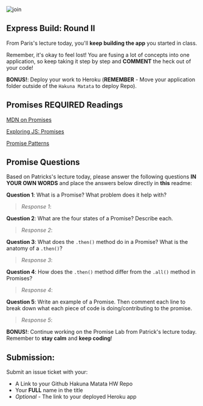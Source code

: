 ![join](https://digitalsynopsis.com/wp-content/uploads/2015/03/web-designer-developer-jokes-humour-funny-41.jpg)

## Express Build: Round II

From Paris's lecture today, you'll **keep building the app** you started in class.

Remember, it's okay to feel lost! You are fusing a lot of concepts into one application, so keep taking it step by step and **COMMENT** the heck out of your code!

**BONUS!**: Deploy your work to Heroku (**REMEMBER** - Move your application folder outside of the `Hakuna Matata` to deploy Repo).

## Promises REQUIRED Readings

[MDN on Promises](https://developer.mozilla.org/en-US/docs/Web/JavaScript/Reference/Global_Objects/Promise)</br>


[Exploring JS: Promises](http://exploringjs.com/es6/ch_promises.html)</br>


[Promise Patterns](https://www.promisejs.org/patterns/)

## Promise Questions

Based on Patricks's lecture today, please answer the following questions **IN YOUR OWN WORDS** and place the answers below directly in **this** readme:

**Question 1**: What is a Promise? What problem does it help with?

> *Response 1*:

**Question 2**: What are the four states of a Promise? Describe each.

> *Response 2*:

**Question 3**: What does the `.then()` method do in a Promise? What is the anatomy of a `.then()`?

> *Response 3*:

**Question 4**: How does the ``.then()`` method differ from the ``.all()`` method in Promises?

> *Response 4*:

**Question 5**: Write an example of a Promise. Then comment each line to break down what each piece of code is doing/contributing to the promise.

> *Response 5*:

**BONUS!**: Continue working on the Promise Lab from Patrick's lecture today. Remember to **stay calm** and **keep coding**!

## Submission:
Submit an issue ticket with your:
  - A Link to your Github Hakuna Matata HW Repo
  - Your **FULL** name in the title
  - *Optional* - The link to your deployed Heroku app
